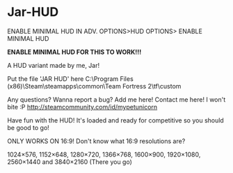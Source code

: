 # Jar-HUD
ENABLE MINIMAL HUD IN ADV. OPTIONS>HUD OPTIONS> ENABLE MINIMAL HUD

**ENABLE MINIMAL HUD FOR THIS TO WORK!!!**

A HUD variant made by me, Jar!

Put the file 'JAR HUD' here
C:\Program Files (x86)\Steam\steamapps\common\Team Fortress 2\tf\custom

Any questions? Wanna report a bug? Add me here!
Contact me here! I won't bite :P http://steamcommunity.com/id/mypetunicorn

Have fun with the HUD!
It's loaded and ready for competitive so you should be good to go!

ONLY WORKS ON 16:9!
Don't know what 16:9 resolutions are?

1024×576, 1152×648, 1280×720, 1366×768, 1600×900, 1920×1080, 2560×1440 and 3840×2160
(There you go)
